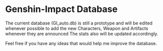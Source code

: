 # Genshin-Impact Database

The current database (GI_auto.db) is still a prototype and will be edited whenever possible to add the new Characters, Weapon and Artifacts whenever they are announced
The stats also will be updated accordingly.


Feel free if you have any ideas that would help me improve the database.